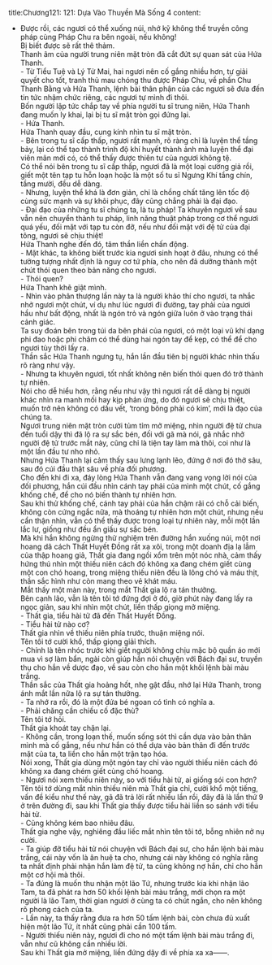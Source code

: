title:Chương121: 121: Dựa Vào Thuyền Mà Sống 4
content:
- Được rồi, các ngươi có thể xuống núi, nhớ kỹ không thể truyền công pháp cùng Pháp Chu ra bên ngoài, nếu không!<br>Bị biết được sẽ rất thê thảm.<br>Thanh âm của người trung niên mặt tròn đã cắt đứt sự quan sát của Hứa Thanh.<br>- Từ Tiểu Tuệ và Lý Tử Mai, hai ngươi nên cố gắng nhiều hơn, tự giải quyết cho tốt, tranh thủ mau chóng thu được Pháp Chu, về phần Chu Thanh Bằng và Hứa Thanh, lệnh bài thân phận của các ngươi sẽ đưa đến tin tức nhậm chức riêng, các ngươi tự mình đi thôi.<br>Bốn người lập tức chắp tay về phía người tu sĩ trung niên, Hứa Thanh đang muốn ly khai, lại bị tu sĩ mặt tròn gọi đứng lại.<br>- Hứa Thanh.<br>Hứa Thanh quay đầu, cung kính nhìn tu sĩ mặt tròn.<br>- Bên trong tu sĩ cấp thấp, ngươi rất mạnh, rõ ràng chỉ là luyện thể tầng bảy, lại có thể tạo thành trình độ khí huyết thành ảnh mà luyện thể đại viên mãn mới có, có thể thấy được thiên tư của ngươi không tệ.<br>Có thể nói bên trong tu sĩ cấp thấp, ngươi đã là một loại cường giả rồi, giết một tên tạp tu hỗn loạn hoặc là một số tu sĩ Ngưng Khí tầng chín, tầng mười, đều dễ dàng.<br>- Nhưng, luyện thể khá là đơn giản, chỉ là chồng chất tăng lên tốc độ cùng sức mạnh và sự khôi phục, đây cũng chẳng phải là đại đạo.<br>- Đại đạo của những tu sĩ chúng ta, là tu pháp! Ta khuyên ngươi về sau vẫn nên chuyển thành tu pháp, linh năng thuật pháp trong cơ thể ngươi quá yếu, đối mặt với tạp tu còn đỡ, nếu như đối mặt với đệ tử của đại tông, ngươi sẽ chịu thiệt!<br>Hứa Thanh nghe đến đó, tâm thần liền chấn động.<br>- Mặt khác, ta không biết trước kia ngươi sinh hoạt ở đâu, nhưng có thể tưởng tượng nhất định là nguy cơ tứ phía, cho nên đã dưỡng thành một chút thói quen theo bản năng cho ngươi.<br>- Thói quen?<br>Hứa Thanh khẽ giật mình.<br>- Nhìn vào phân thượng lần này ta là người khảo thí cho ngươi, ta nhắc nhở ngươi một chút, ví dụ như lúc ngươi đi đường, tay phải của ngươi hầu như bất động, nhất là ngón trỏ và ngón giữa luôn ở vào trạng thái cảnh giác.<br>Ta suy đoán bên trong túi da bên phải của ngươi, có một loại vũ khí dạng phi đao hoặc phi châm có thể dùng hai ngón tay để kẹp, có thể để cho ngươi tùy thời lấy ra.<br>Thần sắc Hứa Thanh ngưng tụ, hắn lần đầu tiên bị người khác nhìn thấu rõ ràng như vậy.<br>- Nhưng ta khuyên ngươi, tốt nhất không nên biến thói quen đó trở thành tự nhiên.<br>Nói cho dễ hiểu hơn, rằng nếu như vậy thì ngươi rất dễ dàng bị người khác nhìn ra manh mối hay kịp phản ứng, do đó ngươi sẽ chịu thiệt, muốn trở nên không có dấu vết, ‘trong bông phải có kim’, mới là đạo của chúng ta.<br>Ngươi trung niên mặt tròn cười tủm tỉm mở miệng, nhìn người đệ tử chưa đến tuổi dậy thì đã lộ ra sự sắc bén, đối với gã mà nói, gã nhắc nhở người đệ tử trước mắt này, cũng chỉ là tiện tay làm mà thôi, coi như là một lần đầu tư nho nhỏ.<br>Nhưng Hứa Thanh lại cảm thấy sau lưng lạnh lẽo, đứng ở nơi đó thở sâu, sau đó cúi đầu thật sâu về phía đối phương.<br>Cho đến khi đi xa, đáy lòng Hứa Thanh vẫn đang vang vọng lời nói của đối phương, hắn cúi đầu nhìn cánh tay phải của mình một chút, cố gắng khống chế, để cho nó biến thành tự nhiên hơn.<br>Sau khi thử khống chế, cánh tay phải của hắn chậm rãi có chỗ cải biến, không còn cứng ngắc nữa, mà thoáng tự nhiên hơn một chút, nhưng nếu cẩn thận nhìn, vẫn có thể thấy được trong loại tự nhiên này, mỗi một lần lắc lư, giống như đều ẩn giấu sự sắc bén.<br>Mà khi hắn không ngừng thử nghiệm trên đường hắn xuống núi, một nơi hoang dã cách Thất Huyết Đồng rất xa xôi, trong một doanh địa lạ lẫm của thập hoang giả, Thất gia đang ngồi xổm trên một nóc nhà, cảm thấy hứng thú nhìn một thiếu niên cách đó không xa đang chém giết cùng một con chó hoang, trong miệng thiếu niên đều là lông chó và máu thịt, thần sắc hình như còn mang theo vẻ khát máu.<br>Mắt thấy một màn này, trong mắt Thất gia lộ ra tán thưởng.<br>Bên cạnh lão, vẫn là tên tôi tớ đứng đợi ở đó, giờ phút này đang lấy ra ngọc giản, sau khi nhìn một chút, liền thấp giọng mở miệng.<br>- Thất gia, tiểu hài tử đã đến Thất Huyết Đồng.<br>- Tiểu hài tử nào cơ?<br>Thất gia nhìn về thiếu niên phía trước, thuận miệng nói.<br>Tên tôi tớ cười khổ, thấp giọng giải thích.<br>- Chính là tên nhóc trước khi giết người không chịu mặc bộ quần áo mới mua vì sợ làm bẩn, ngài còn giúp hắn nói chuyện với Bách đại sư, truyền thụ cho hắn về dược đạo, về sau còn cho hắn một khối lệnh bài màu trắng.<br>Thần sắc của Thất gia hoảng hốt, nhẹ gật đầu, nhớ lại Hứa Thanh, trong ánh mắt lần nữa lộ ra sự tán thưởng.<br>- Ta nhớ ra rồi, đó là một đứa bé ngoan có tình có nghĩa a.<br>- Phải chăng cần chiếu cố đặc thù?<br>Tên tôi tớ hỏi.<br>Thất gia khoát tay chặn lại.<br>- Không cần, trong loạn thế, muốn sống sót thì cần dựa vào bản thân mình mà cố gắng, nếu như hắn có thể dựa vào bản thân đi đến trước mặt của ta, ta liền cho hắn một trận tạo hóa.<br>Nói xong, Thất gia dùng một ngón tay chỉ vào người thiếu niên cách đó không xa đang chém giết cùng chó hoang.<br>- Ngươi nói xem thiếu niên này, so với tiểu hài tử, ai giống sói con hơn?<br>Tên tôi tớ dùng mắt nhìn thiếu niên mà Thất gia chỉ, cười khổ một tiếng, vấn đề kiểu như thế này, gã đã trả lời rất nhiều lần rồi, đây đã là lần thứ 9 ở trên đường đi, sau khi Thất gia thấy được tiểu hài liền so sánh với tiểu hài tử.<br>- Cũng không kém bao nhiêu đâu.<br>Thất gia nghe vậy, nghiêng đầu liếc mắt nhìn tên tôi tớ, bỗng nhiên nở nụ cười.<br>- Ta giúp đỡ tiểu hài tử nói chuyện với Bách đại sư, cho hắn lệnh bài màu trắng, cái này vốn là ân huệ ta cho, nhưng cái này không có nghĩa rằng ta nhất định phải nhận hắn làm đệ tử, ta cũng không nợ hắn, chỉ cho hắn một cơ hội mà thôi.<br>- Ta đúng là muốn thu nhận một lão Tứ, nhưng trước kia khi nhận lão Tam, ta đã phát ra hơn 50 khối lệnh bài màu trắng, mới chọn ra một người là lão Tam, thời gian ngươi ở cùng ta có chút ngắn, cho nên không rõ phong cách của ta.<br>- Lần này, ta thấy rằng đưa ra hơn 50 tấm lệnh bài, còn chưa đủ xuất hiện một lão Tứ, ít nhất cũng phải cần 100 tấm.<br>- Người thiếu niên này, ngươi đi cho nó một tấm lệnh bài màu trắng đi, vẫn như cũ không cần nhiều lời.<br>Sau khi Thất gia mở miệng, liền đứng dậy đi về phía xa xa——.<br>